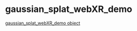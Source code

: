 # gaussian_splat_webXR_demo

[gaussian_splat_webXR_demo object](https://jonlu0602.github.io/gaussian_splat_webXR_demo/)